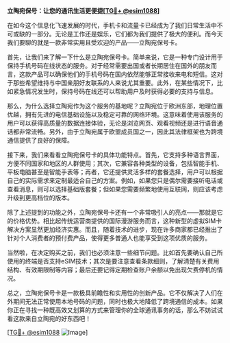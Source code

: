 **立陶宛保号：让您的通讯生活更便捷[[TG💪+ @esim1088](https://t.me/s/esim1088)]**

在如今这个信息化飞速发展的时代，手机卡和流量卡已经成为了我们日常生活中不可或缺的一部分。无论是工作还是娱乐，它们都为我们提供了极大的便利。而今天我们要聊的就是一款非常实用且受欢迎的产品——立陶宛保号卡。

首先，让我们来了解一下什么是立陶宛保号卡。简单来说，它是一种专门设计用于保持手机号码在线状态的服务。对于经常需要出国或者长期居住在国外的朋友而言，这款产品可以确保他们的手机号码在国内依然能够正常接收来电和短信。这对于那些希望维持与中国亲朋好友联系的人来说尤其重要。此外，在某些情况下，比如紧急情况发生时，保持号码在线还可以帮助用户及时获得必要的支持与信息。

那么，为什么选择立陶宛作为这个服务的基地呢？立陶宛位于欧洲东部，地理位置优越，拥有先进的电信基础设施以及稳定可靠的网络环境。这意味着使用该服务的用户可以获得高质量的数据连接体验，无论是浏览网页、观看视频还是进行语音通话都非常流畅。另外，由于立陶宛属于欧盟成员国之一，因此其法律框架也为跨境通信提供了良好的保障。

接下来，我们来看看立陶宛保号卡的具体功能特点。首先，它支持多种语言界面，方便不同国家和地区的人群使用；其次，它兼容各种类型的设备，包括智能手机、平板电脑甚至是智能手表等；再者，它还提供灵活多样的套餐选择，用户可以根据自己的实际需求来定制最适合自己的方案。例如，如果您只是偶尔需要接听电话或查看消息，则可以选择基础版套餐；但如果您需要频繁地使用互联网，则应该考虑升级到更高档位的版本。

除了上述提到的功能之外，立陶宛保号卡还有一个非常吸引人的亮点——那就是它的价格优势。相比起传统运营商提供的国际漫游服务而言，这种新型的虚拟SIM卡解决方案显然更加经济实惠。而且，随着技术的进步，现在许多商家都已经推出了针对个人消费者的预付费产品，使得更多普通人也能享受到这项优质的服务。

当然啦，在决定购买之前，我们也必须注意一些细节问题。比如首先要确认自己所使用的终端是否支持eSIM技术；其次是要注意查看条款细则，了解清楚有关费用结构、有效期限制等内容；最后还要记得定期检查账户余额以免出现欠费停机的情况。

总之，立陶宛保号卡是一款极具前瞻性和实用性的创新产品。它不仅解决了人们在外期间无法正常使用本地号码的问题，同时也极大地降低了跨境通信的成本。如果你正在寻找一种既高效又划算的方式来管理你的全球通讯事务的话，那么不妨试试看这款来自立陶宛的好东西吧！

[[TG💪+ @esim1088](https://t.me/s/esim1088) ![Image](https://i.postimg.cc/4NQfJmqS/Snipaste-2025-05-13-00-14-12.png)]